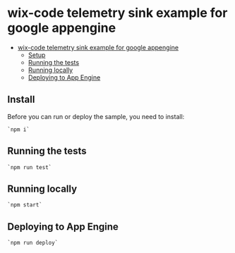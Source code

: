 # wix-code telemetry sink example for google appengine

- [wix-code telemetry sink example for google appengine](#wix-code-telemetry-sink-example-for-google-appengine)
  - [Setup](#setup)
  - [Running the tests](#running-the-tests)
  - [Running locally](#running-locally)
  - [Deploying to App Engine](#deploying-to-app-engine)


## Install

Before you can run or deploy the sample, you need to install:

    `npm i`

## Running the tests

    `npm run test`
    
## Running locally
    
    `npm start`

## Deploying to App Engine

    `npm run deploy`
